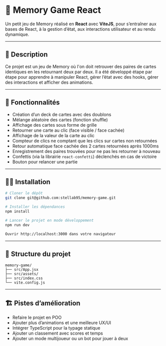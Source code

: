 # 🧩 Memory Game React

Un petit jeu de Memory réalisé en **React** avec **ViteJS**, pour s’entraîner aux bases de React, à la gestion d’état, aux interactions utilisateur et au rendu dynamique.

---

## 📖 Description

Ce projet est un jeu de Memory où l'on doit retrouver des paires de cartes identiques en les retournant deux par deux. Il a été développé étape par étape pour apprendre à manipuler React, gérer l’état avec des hooks, gérer des interactions et afficher des animations.

---

## 🚀 Fonctionnalités

- Création d’un deck de cartes avec des doublons
- Mélange aléatoire des cartes (fonction shuffle)
- Affichage des cartes sous forme de grille
- Retourner une carte au clic (face visible / face cachée)
- Affichage de la valeur de la carte au clic
- Compteur de clics ne comptant que les clics sur cartes non retournées
- Retour automatique face cachée des 2 cartes retournées après 1000ms
- Enregistrement des paires trouvées pour ne pas les retourner à nouveau
- Confettis (via la librairie `react-confetti`) déclenchés en cas de victoire
- Bouton pour relancer une partie

---

## 🧑‍💻 Installation

```bash
# Cloner le dépôt  
git clone git@github.com:stellab95/memory-game.git

# Installer les dépendances
npm install

# Lancer le projet en mode développement
npm run dev

Ouvrir http://localhost:3000 dans votre navigateur
```
---
## 📂 Structure du projet

```
memory-game/
├── src/App.jsx
├── src/assets/ 
├── src/index.css  
└── vite.config.js  
```
---

## 🏗️ Pistes d’amélioration

- Refaire le projet en POO
- Ajouter plus d’animations et une meilleure UX/UI
- Intégrer TypeScript pour la typage statique
- Ajouter un classement avec scores et temps
- Ajouter un mode multijoueur ou un bot pour jouer à deux